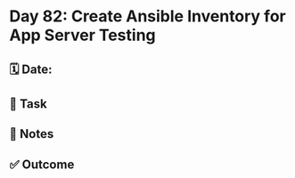 # Day 82: Create Ansible Inventory for App Server Testing

## 🗓️ Date:

## 🎯 Task

## 📝 Notes

## ✅ Outcome

